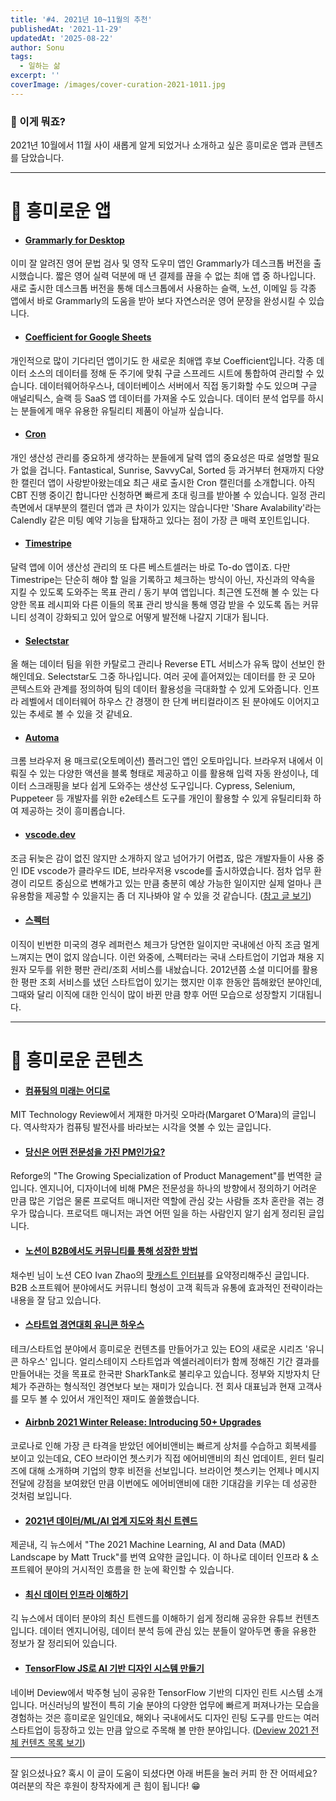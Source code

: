 ```yaml
---
title: '#4. 2021년 10~11월의 추천'
publishedAt: '2021-11-29'
updatedAt: '2025-08-22'
author: Sonu
tags:
  - 일하는 삶
excerpt: ''
coverImage: /images/cover-curation-2021-1011.jpg
---
```



### 🧐 이게 뭐죠?


2021년 10월에서 11월 사이 새롭게 알게 되었거나 소개하고 싶은 흥미로운 앱과 콘텐츠를 담았습니다.


---


# 📱 흥미로운 앱

- #### [Grammarly for Desktop](https://www.grammarly.com/service/download/direct/?ref=sonujung)

이미 잘 알려진 영어 문법 검사 및 영작 도우미 앱인 Grammarly가 데스크톱 버전을 출시했습니다. 짧은 영어 실력 덕분에 매 년 결제를 끊을 수 없는 최애 앱 중 하나입니다. 새로 출시한 데스크톱 버전을 통해 데스크톱에서 사용하는 슬랙, 노션, 이메일 등 각종 앱에서 바로 Grammarly의 도움을 받아 보다 자연스러운 영어 문장을 완성시킬 수 있습니다.

- #### [Coefficient for Google Sheets](https://coefficient.io/?ref=sonujung)

개인적으로 많이 기다리던 앱이기도 한 새로운 최애앱 후보 Coefficient입니다. 각종 데이터 소스의 데이터를 정해 둔 주기에 맞춰 구글 스프레드 시트에 통합하여 관리할 수 있습니다. 데이터웨어하우스나, 데이터베이스 서버에서 직접 동기화할 수도 있으며 구글 애널리틱스, 슬랙 등 SaaS 앱 데이터를 가져올 수도 있습니다. 데이터 분석 업무를 하시는 분들에게 매우 유용한 유틸리티 제품이 아닐까 싶습니다.

- #### [Cron](https://cron.com/?ref=sonujung)

개인 생산성 관리를 중요하게 생각하는 분들에게 달력 앱의 중요성은 따로 설명할 필요가 없을 겁니다. Fantastical, Sunrise, SavvyCal, Sorted 등 과거부터 현재까지 다양한 캘린더 앱이 사랑받아왔는데요 최근 새로 출시한 Cron 캘린더를 소개합니다. 아직 CBT 진행 중이긴 합니다만 신청하면 빠르게 초대 링크를 받아볼 수 있습니다. 일정 관리 측면에서 대부분의 캘린더 앱과 큰 차이가 있지는 않습니다만 'Share Avalability'라는 Calendly 같은 미팅 예약 기능을 탑재하고 있다는 점이 가장 큰 매력 포인트입니다.

- #### [Timestripe](https://timestripe.com/?ref=sonujung)

달력 앱에 이어 생산성 관리의 또 다른 베스트셀러는 바로 To-do 앱이죠. 다만 Timestripe는 단순히 해야 할 일을 기록하고 체크하는 방식이 아닌, 자신과의 약속을 지킬 수 있도록 도와주는 목표 관리 / 동기 부여 앱입니다. 최근엔 도전해 볼 수 있는 다양한 목표 레시피와 다른 이들의 목표 관리 방식을 통해 영감 받을 수 있도록 돕는 커뮤니티 성격이 강화되고 있어 앞으로 어떻게 발전해 나갈지 기대가 됩니다.

- #### [Selectstar](https://www.selectstar.com/?ref=sonujung)

올 해는 데이터 팀을 위한 카탈로그 관리나 Reverse ETL 서비스가 유독 많이 선보인 한 해인데요. Selectstar도 그중 하나입니다. 여러 곳에 흩어져있는 데이터를 한 곳 모아 콘텍스트와 관계를 정의하여 팀의 데이터 활용성을 극대화할 수 있게 도와줍니다. 인프라 레벨에서 데이터웨어 하우스 간 경쟁이 한 단계 버티컬라이즈 된 분야에도 이어지고 있는 추세로 볼 수 있을 것 같네요.

- #### [Automa](https://chrome.google.com/webstore/detail/automa/infppggnoaenmfagbfknfkancpbljcca/?ref=sonujung)

크롬 브라우저 용 매크로(오토메이션) 플러그인 앱인 오토마입니다. 브라우저 내에서 이뤄질 수 있는 다양한 액션을 블록 형태로 제공하고 이를 활용해 입력 자동 완성이나, 데이터 스크래핑을 보다 쉽게 도와주는 생산성 도구입니다. Cypress, Selenium, Puppeteer 등 개발자를 위한 e2e테스트 도구를 개인이 활용할 수 있게 유틸리티화 하여 제공하는 것이 흥미롭습니다.

- #### [vscode.dev](https://vscode.dev/?ref=sonujung)

조금 뒤늦은 감이 없진 않지만 소개하지 않고 넘어가기 어렵죠, 많은 개발자들이 사용 중인 IDE vscode가 클라우드 IDE, 브라우저용 vscode를 출시하였습니다. 점차 업무 환경이 리모트 중심으로 변해가고 있는 만큼 충분히 예상 가능한 일이지만 실제 얼마나 큰 유용함을 제공할 수 있을지는 좀 더 지나봐야 알 수 있을 것 같습니다. ([참고 글 보기](https://news.ycombinator.com/item?id=29304667))

- #### [스펙터](https://www.specter.co.kr/?ref=sonujung)

이직이 빈번한 미국의 경우 레퍼런스 체크가 당연한 일이지만 국내에선 아직 조금 멀게 느껴지는 면이 없지 않습니다. 이런 와중에, 스펙터라는 국내 스타트업이 기업과 채용 지원자 모두를 위한 평판 관리/조회 서비스를 내놨습니다. 2012년쯤 소셜 미디어를 활용한 평판 조회 서비스를 냈던 스타트업이 있기는 했지만 이후 한동안 뜸해왔던 분야인데, 그때와 달리 이직에 대한 인식이 많이 바뀐 만큼 향후 어떤 모습으로 성장할지 기대됩니다.


--- 


# 🔖 흥미로운 콘텐츠

- #### [컴퓨팅의 미래는 어디로](https://www.technologyreview.kr/computer-science-future/)

MIT Technology Review에서 게재한 마거릿 오마라(Margaret O’Mara)의 글입니다. 역사학자가 컴퓨팅 발전사를 바라보는 시각을 엿볼 수 있는 글입니다.

- #### [당신은 어떤 전문성을 가진 PM인가요?](https://growandbetter.com/2021/11/24/specialtyofpm/)

Reforge의 "The Growing Specialization of Product Management"를 번역한 글입니다. 엔지니어, 디자이너에 비해 PM은 전문성을 하나의 방향에서 정의하기 어려운 만큼 많은 기업은 물론 프로덕트 매니저란 역할에 관심 갖는 사람들 조차 혼란을 겪는 경우가 많습니다. 프로덕트 매니저는 과연 어떤 일을 하는 사람인지 알기 쉽게 정리된 글입니다.

- #### [노션이 B2B에서도 커뮤니티를 통해 성장한 방법](https://blog.relate.kr/notion-community/)

채수빈 님이 노션 CEO Ivan Zhao의 [팟캐스트 인터뷰](https://overcast.fm/+OOu87QLRI)를 요약정리해주신 글입니다. B2B 소프트웨어 분야에서도 커뮤니티 형성이 고객 획득과 유통에 효과적인 전략이라는 내용을 잘 담고 있습니다.

- #### [스타트업 경연대회 유니콘 하우스](https://www.youtube.com/watch?v=-ZdYn7hO81o&list=PLB7PYmHaa-5oQJ5LNSl-8L3vqcDVTlc4C&index=15)

테크/스타트업 분야에서 흥미로운 컨텐츠를 만들어가고 있는 EO의 새로운 시리즈 '유니콘 하우스' 입니다. 얼리스테이지 스타트업과 엑셀러레이터가 함께 정해진 기간 결과를 만들어내는 것을 목표로 한국판 SharkTank로 불리우고 있습니다. 정부와 지방자치 단체가 주관하는 형식적인 경연보다 보는 재미가 있습니다. 전 회사 대표님과 현재 고객사를 모두 볼 수 있어서 개인적인 재미도 쏠쏠했습니다.

- #### [Airbnb 2021 Winter Release: Introducing 50+ Upgrades](https://youtu.be/HCjWjmOhQms)

코로나로 인해 가장 큰 타격을 받았던 에어비앤비는 빠르게 상처를 수습하고 회복세를 보이고 있는데요, CEO 브라이언 쳇스키가 직접 에어비앤비의 최신 업데이트, 윈터 릴리즈에 대해 소개하며 기업의 향후 비전을 선보입니다. 브라이언 쳇스키는 언제나 메시지 전달에 강점을 보여왔던 만큼 이번에도 에어비앤비에 대한 기대감을 키우는 데 성공한 것처럼 보입니다.

- #### [2021년 데이터/ML/AI 업계 지도와 최신 트렌드](https://news.hada.io/topic?id=5299)

제곧내, 긱 뉴스에서 "The 2021 Machine Learning, AI and Data (MAD) Landscape by Matt Truck"를 번역 요약한 글입니다. 이 하나로 데이터 인프라 & 소프트웨어 분야의 거시적인 흐름을 한 눈에 확인할 수 있습니다.

- #### [최신 데이터 인프라 이해하기](https://youtube.com/playlist?list=PLL-_zEJctPoJ92HmbGxFv1Pv_ugsggGD2)

긱 뉴스에서 데이터 분야의 최신 트렌드를 이해하기 쉽게 정리해 공유한 유튜브 컨텐츠 입니다. 데이터 엔지니어링, 데이터 분석 등에 관심 있는 분들이 알아두면 좋을 유용한 정보가 잘 정리되어 있습니다.

- #### [TensorFlow JS로 AI 기반 디자인 시스템 만들기](https://tv.naver.com/v/23652352)

네이버 Deview에서 박주형 님이 공유한 TensorFlow 기반의 디자인 린트 시스템 소개입니다. 머신러닝의 발전이 특히 기술 분야의 다양한 업무에 빠르게 퍼져나가는 모습을 경험하는 것은 흥미로운 일인데요, 해외나 국내에서도 디자인 린팅 도구를 만드는 여러 스타트업이 등장하고 있는 만큼 앞으로 주목해 볼 만한 분야입니다. ([Deview 2021 전체 컨텐츠 목록 보기](https://deview.kr/2021/sessions))


---


잘 읽으셨나요? 혹시 이 글이 도움이 되셨다면 아래 버튼을 눌러 커피 한 잔 어떠세요? 여러분의 작은 후원이 창작자에게 큰 힘이 됩니다! 😁

